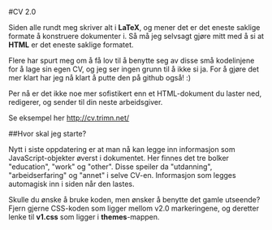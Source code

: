 #CV 2.0

Siden alle rundt meg skriver alt i **LaTeX**, og mener det er det eneste saklige formate å konstruere dokumenter i. Så må jeg selvsagt gjøre mitt med å si at **HTML** er det eneste saklige formatet.

Flere har spurt meg om å få lov til å benytte seg av disse små kodelinjene for å lage sin egen CV, og jeg ser ingen grunn til å ikke si ja. For å gjøre det mer klart har jeg nå klart å putte den på github også! :)

Per nå er det ikke noe mer sofistikert enn et HTML-dokument du laster ned, redigerer, og sender til din neste arbeidsgiver.

Se eksempel her http://cv.trimn.net/

##Hvor skal jeg starte?

Nytt i siste oppdatering er at man nå kan legge inn informasjon som JavaScript-objekter øverst i dokumentet. Her finnes det tre bolker "education", "work" og "other". Disse speiler da "utdanning", "arbeidserfaring" og "annet" i selve CV-en. Informasjon som legges automagisk inn i siden når den lastes.

Skulle du ønske å bruke koden, men ønsker å benytte det gamle utseende? Fjern gjerne CSS-koden som ligger mellom v2.0 markeringene, og deretter lenke til **v1.css** som ligger i **themes**-mappen.